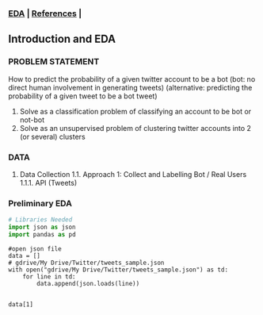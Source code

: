 ### [EDA](/EDA.md)  | [References](/References.md) | 

## Introduction and EDA

### PROBLEM STATEMENT
How to predict the probability of a given twitter account to be a bot (bot: no direct human involvement in generating tweets)
(alternative: predicting the probability of a given tweet to be a bot tweet)
  1. Solve as a classification problem of classifying an account to be bot or not-bot
  2. Solve as an unsupervised problem of clustering twitter accounts into 2 (or several) clusters  
  
###  DATA
  1. Data Collection
    1.1. Approach 1: Collect and Labelling Bot / Real Users
      1.1.1. API (Tweets)

### Preliminary EDA

```python
# Libraries Needed
import json as json
import pandas as pd
```

```
#open json file
data = []
# gdrive/My Drive/Twitter/tweets_sample.json
with open("gdrive/My Drive/Twitter/tweets_sample.json") as td:
    for line in td:
        data.append(json.loads(line))   
        
```
```
data[1]
```

<script src="https://gist.github.com/stamrakar/6c4589d06c950b65893f56e0fa9a40d5.js"></script>
